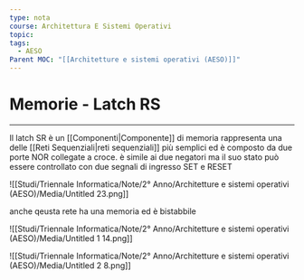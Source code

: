 ```yaml
---
type: nota
course: Architettura E Sistemi Operativi
topic: 
tags:
  - AESO
Parent MOC: "[[Architetture e sistemi operativi (AESO)]]"
---
```


# Memorie - Latch RS
---


Il latch SR è un [[Componenti|Componente]] di memoria rappresenta una delle [[Reti Sequenziali|reti sequenziali]] più semplici ed è composto da due porte NOR collegate a croce. è simile ai due negatori ma il suo stato può essere controllato con due segnali di ingresso SET e RESET

![[Studi/Triennale Informatica/Note/2° Anno/Architetture e sistemi operativi (AESO)/Media/Untitled 23.png]]

anche qeusta rete ha una memoria ed è bistabbile

![[Studi/Triennale Informatica/Note/2° Anno/Architetture e sistemi operativi (AESO)/Media/Untitled 1 14.png]]

![[Studi/Triennale Informatica/Note/2° Anno/Architetture e sistemi operativi (AESO)/Media/Untitled 2 8.png]]
